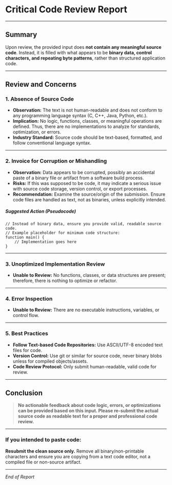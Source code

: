 # Critical Code Review Report

---

## Summary

Upon review, the provided input does **not contain any meaningful source code**. Instead, it is filled with what appears to be **binary data, control characters, and repeating byte patterns**, rather than structured application code.

---

## Review and Concerns

### 1. **Absence of Source Code**

- **Observation:** The text is not human-readable and does not conform to any programming language syntax (C, C++, Java, Python, etc.).
- **Implication:** No logic, functions, classes, or meaningful operations are defined. Thus, there are no implementations to analyze for standards, optimization, or errors.
- **Industry Standard:** Source code should be text-based, formatted, and follow conventional language syntax.

---

### 2. **Invoice for Corruption or Mishandling**

- **Observation:** Data appears to be corrupted, possibly an accidental paste of a binary file or artifact from a software build process.
- **Risks:** If this was supposed to be code, it may indicate a serious issue with source code storage, version control, or export processes.
- **Recommendation:** Examine the source/origin of the submission. Ensure code files are handled as text, not as binaries, unless explicitly intended.

##### *Suggested Action (Pseudocode)*

```plaintext
// Instead of binary data, ensure you provide valid, readable source code.
// Example placeholder for minimum code structure:
function main() {
    // Implementation goes here
}
```

---

### 3. **Unoptimized Implementation Review**

- **Unable to Review:** No functions, classes, or data structures are present; therefore, there is nothing to optimize or refactor.

---

### 4. **Error Inspection**

- **Unable to Review:** There are no executable instructions, variables, or control flow.

---

### 5. **Best Practices**

- **Follow Text-based Code Repositories:** Use ASCII/UTF-8 encoded text files for code.
- **Version Control:** Use git or similar for source code, never binary blobs unless for compiled objects/assets.
- **Code Review Protocol:** Only submit human-readable, valid code for review.

---

## Conclusion

> **No actionable feedback about code logic, errors, or optimizations can be provided based on this input. Please re-submit the actual source code as readable text for a proper and professional code review.** 

---

### If you intended to paste code:

**Resubmit the clean source only.** Remove all binary/non-printable characters and ensure you are copying from a text code editor, not a compiled file or non-source artifact.

---

*End of Report*